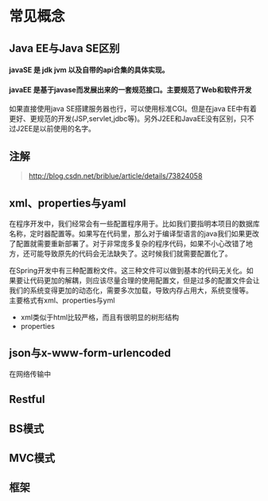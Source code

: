 # 常见概念
## Java EE与Java SE区别
#### javaSE 是 jdk jvm 以及自带的api合集的具体实现。
#### javaEE 是基于javase而发展出来的一套规范接口。主要规范了Web和软件开发
如果直接使用java SE搭建服务器也行，可以使用标准CGI。但是在java EE中有着更好、更规范的开发(JSP,servlet,jdbc等)。另外J2EE和JavaEE没有区别，只不过J2EE是以前使用的名字。
## 注解

> http://blog.csdn.net/briblue/article/details/73824058
## xml、properties与yaml
在程序开发中，我们经常会有一些配置程序用于。比如我们要指明本项目的数据库名称，定时器配置等。如果写在代码里，那么对于编译型语言的java我们如果更改了配置就需要重新部署了。对于非常庞多复杂的程序代码，如果不小心改错了地方，还可能导致原先的代码会无法缺失了。这时候我们就需要配置化了。

在Spring开发中有三种配置粉文件。这三种文件可以做到基本的代码无关化。如果要让代码更加的解耦，则应该尽量合理的使用配置文，但是过多的配置文件会让我们的系统变得更加的动态化，需要多次加载，导致内存占用大，系统变慢等。
主要格式有xml、properties与yml
- xml类似于html比较严格，而且有很明显的树形结构
- properties
## json与x-www-form-urlencoded
在网络传输中
## Restful                                                            
## BS模式
## MVC模式
## 框架